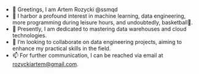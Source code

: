 - 👋 Greetings, I am Artem Rozycki @ssmqd
- 👀 I harbor a profound interest in machine learning, data engineering, more programming during leisure hours, and undoubtedly, basketball🏀.
- 🌱 Presently, I am dedicated to mastering data warehouses and cloud technologies.
- 💞️ I’m looking to collaborate on data engineering projects, aiming to enhance my practical skills in the field.
- 📫 For further communication, I can be reached via email at rozyckiartem@gmail.com.
<!---
ssmqd/ssmqd is a ✨ special ✨ repository because its `README.md` (this file) appears on your GitHub profile.
You can click the Preview link to take a look at your changes.
--->
